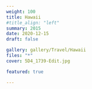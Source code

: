 ```yaml
---
weight: 100
title: Hawaii
#title_align: "left"
summary: 2015 
date: 2020-12-15
draft: false

gallery: gallery/Travel/Hawaii
files: "*"
cover: 5D4_1739-Edit.jpg

featured: true

---
```

